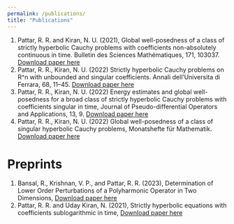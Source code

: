 ```yaml
---
permalink: /publications/
title: "Publications"
---
```


1. Pattar, R. R. and Kiran, N. U. (2021), Global well-posedness of a class of strictly hyperbolic Cauchy problems with coefficients non-absolutely continuous in time. Bulletin des Sciences Mathématiques, 171, 103037. [Download paper here](https://doi.org/10.1016/j.bulsci.2021.103037)
1. Pattar, R. R., Kiran, N. U. (2022) Strictly hyperbolic Cauchy problems on R^n with unbounded and singular coefficients. Annali dell’Universita di Ferrara, 68, 11–45. [Download paper here](https://doi.org/10.1007/s11565-021-00378-2)
1. Pattar, R. R., Kiran, N. U. (2022) Energy estimates and global well-posedness for a broad class of strictly hyperbolic Cauchy problems with coefficients singular in time, Journal of Pseudo-differential Operators and Applications, 13, 9. [Download paper here](https://doi.org/10.1007/s11868-021-00439-2)
1. Pattar, R. R., Kiran, N. U. (2022) Global well-posedness of a class of singular hyperbolic Cauchy problems, Monatshefte für Mathematik. [Download paper here](https://doi.org/10.1007/s00605-022-01723-z)

Preprints
======

1. Bansal, R., Krishnan, V. P., and Pattar, R. R. (2023), Determination of Lower Order Perturbations of a Polyharmonic Operator in Two Dimensions, [Download paper here](https://arxiv.org/abs/2309.06048)
1. Pattar, R. R. and Uday Kiran, N. (2021), Strictly hyperbolic equations with coefficients sublogarithmic in time,  [Download paper here](https://doi.org/10.48550/arXiv.2111.11701)
